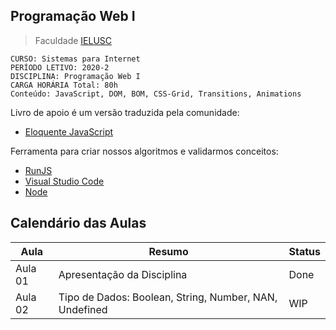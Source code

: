 ## Programação Web I
> Faculdade [IELUSC](https://faculdade.ielusc.br/cursos/graduacao/sistemas-para-internet/)

```
CURSO: Sistemas para Internet
PERÍODO LETIVO: 2020-2 
DISCIPLINA: Programação Web I
CARGA HORÁRIA Total: 80h
Conteúdo: JavaScript, DOM, BOM, CSS-Grid, Transitions, Animations
```

Livro de apoio é um versão traduzida pela comunidade:
 - [Eloquente JavaScript](https://braziljs.github.io/eloquente-javascript/)

Ferramenta para criar nossos algoritmos e validarmos conceitos: 
 - [RunJS](https://runjs.dev/)
 - [Visual Studio Code](https://code.visualstudio.com/)
 - [Node](https://nodejs.org/en/)


## Calendário das Aulas

|  Aula      |  Resumo                                                | Status             | 
|---         |---                                                     |---                 |
|  Aula 01   | Apresentação da Disciplina                             | Done               |
|  Aula 02   | Tipo de Dados: Boolean, String, Number, NAN, Undefined | WIP                |
